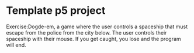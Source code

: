 # Template p5 project

Exercise:Dogde-em, a game where the user controls a spaceship that must escape from the police from the city below. The user controls their spaceship with their mouse. If you get caught, you lose and the program will end. 
